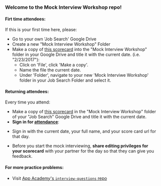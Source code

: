 ### Welcome to the Mock Interview Workshop repo!

#### Firt time attendees:
If this is your first time here, please:
* Go to your own 'Job Search' Google Drive
* Create a new "Mock Interview Workshop" Folder
* Make a copy of [this scorecard](https://docs.google.com/spreadsheets/d/1ROq762L9yXmPnMllckXnuPzB9ScA6BN0Ev_XceBpalY/edit#gid=0) into the "Mock Interview Workshop" folder in your Google Drive and title it with the current date. (i.e. "2/23/2017"):
  - Click on 'File', click 'Make a copy'.
  - Name the file the current date.
  - Under 'Folder', navigate to your new 'Mock Interviwe Workshop' folder in your Job Search Folder and select it.

#### Returning attendees:
Every time you attend:
* Make a copy of [this scorecard](https://docs.google.com/spreadsheets/d/1ROq762L9yXmPnMllckXnuPzB9ScA6BN0Ev_XceBpalY/edit#gid=0) in the "Mock Interview Workshop" folder of your "Job Search" Google Drive and title it with the current date.
* __**Sign in for [attendance](https://docs.google.com/spreadsheets/d/1j-ACJh2OAQxtyNheQ8P-InZzrUjaqydLbuQ-iXLiNA0/edit?usp=sharing)**__:
 - Sign in with the current date, your full name, and your score card url for that day.
* Before you start the mock interviewing, __**share editing privileges for your scorecard**__ with your partner for the day so that they can give you feedback.

#### For more practice problems:
* Visit [App Academy's `interview-questions` repo][interview-questions]




[interview-questions]: https://github.com/appacademy/interview-questions
